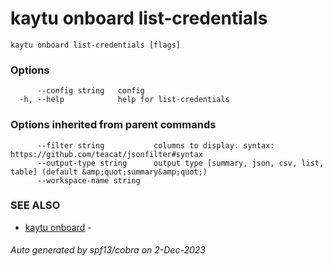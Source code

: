 # kaytu onboard list-credentials



```
kaytu onboard list-credentials [flags]
```

### Options

```
      --config string   config
  -h, --help            help for list-credentials
```

### Options inherited from parent commands

```
      --filter string           columns to display. syntax: https://github.com/teacat/jsonfilter#syntax
      --output-type string      output type [summary, json, csv, list, table] (default &amp;quot;summary&amp;quot;)
      --workspace-name string   
```

### SEE ALSO

* [kaytu onboard](kaytu_onboard)	 - 

###### Auto generated by spf13/cobra on 2-Dec-2023
